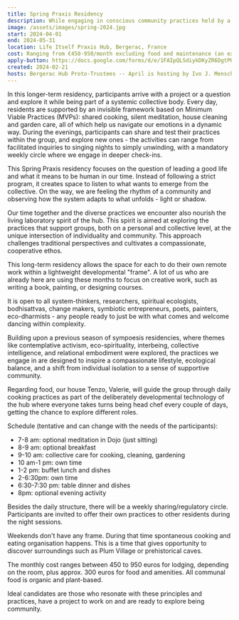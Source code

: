 ```yaml
---
title: Spring Praxis Residency
description: While engaging in conscious community practices held by a lightweight developmental frame you wll have the opportunity to focus on your own project embedded in a common inquiry.   Running from April through May 2024, we are looking for pioneers who want to share their practices and explore together Self. Stays ranging from two weeks up to the full two months.
image: /assets/images/spring-2024.jpg
start: 2024-04-01
end: 2024-05-31
location: Life Itself Praxis Hub, Bergerac, France
cost: Ranging from €450-950/month excluding food and maintenance (an extra approx. €300 a month)
apply-button: https://docs.google.com/forms/d/e/1FAIpQLSdiykDKyZR6DgtPKeYuNePy9sWc-qkIc4BVfKBRjkFWKvFp-g/viewform
created: 2024-02-21
hosts: Bergerac Hub Proto-Trustees -- April is hosting by Ivo J. Mensch (Perspectiva)  and May by Liam Kavanagh (Climate Majority Project and co-founder of Life Itself) 
---
```


In this longer-term residency, participants arrive with a project or a question and explore it while being part of a systemic collective body. Every day, residents are supported by an invisible framework based on Minimum Viable Practices (MVPs): shared cooking, silent meditation, house cleaning and garden care, all of which help us navigate our emotions in a dynamic way. During the evenings, participants can share and test their practices within the group, and explore new ones - the activities can range from facilitated inquiries to singing nights to simply unwinding, with a mandatory weekly circle where we engage in deeper check-ins.

This Spring Praxis residency focuses on the question of leading a good life and what it means to be human in our time. Instead of following a strict program, it creates space to listen to what wants to emerge from the collective. On the way, we are feeling the rhythm of a community and observing how the system adapts to what unfolds - light or shadow.

Our time together and the diverse practices we encounter also nourish the living laboratory spirit of the hub. This spirit is aimed at exploring the practices that support groups, both on a personal and collective level, at the unique intersection of individuality and community. This approach challenges traditional perspectives and cultivates a compassionate, cooperative ethos.

This long-term residency allows the space for each to do their own remote work within a lightweight developmental "frame". A lot of us who are already here are using these months to focus on creative work, such as writing a book, painting, or designing courses.

It is open to all system-thinkers, researchers, spiritual ecologists, bodhisattvas, change makers, symbiotic entrepreneurs, poets, painters, eco-dharmists - any people ready to just be with what comes and welcome dancing within complexity.

Building upon a previous season of sympoesis residencies, where themes like contemplative activism, eco-spirituality, interbeing, collective intelligence, and relational embodiment were explored, the practices we engage in are designed to inspire a compassionate lifestyle, ecological balance, and a shift from individual isolation to a sense of supportive community. 

Regarding food, our house Tenzo, Valerie, will guide the group through daily cooking practices as part of the deliberately developmental technology of the hub where everyone takes turns being head chef every couple of days, getting the chance to explore different roles. 

Schedule (tentative and can change with the needs of the participants):

- 7-8 am: optional meditation in Dojo (just sitting)
- 8-9 am: optional breakfast 
- 9-10 am: collective care for cooking, cleaning, gardening
- 10 am-1 pm: own time
- 1-2 pm: buffet lunch and dishes
- 2-6:30pm: own time
- 6:30-7:30 pm: table dinner and dishes
- 8pm: optional evening activity 

Besides the daily structure, there will be a weekly sharing/regulatory circle. Participants are invited to offer their own practices to other residents during the night sessions.

Weekends don't have any frame. During that time spontaneous cooking and eating organisation happens. This is a time that gives opportunity to discover surroundings such as Plum Village or prehistorical caves. 

The monthly cost ranges between 450 to 950 euros for lodging, depending on the room, plus approx. 300 euros for food and amenities. All communal food is organic and plant-based.

Ideal candidates are those who resonate with these principles and practices, have a project to work on and are ready to explore being community.
